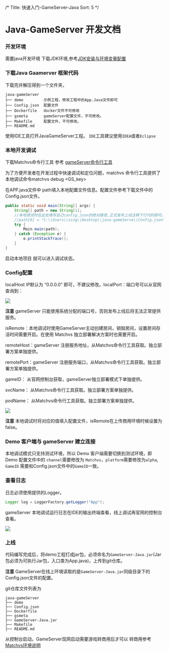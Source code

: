/*
Title: 快速入门-GameServer-Java
Sort: 5
*/

# Java-GameServer 开发文档

### 开发环境

需要java开发环境 下载JDK环境,参考[JDK安装与环境变量配置](https://jingyan.baidu.com/article/6dad5075d1dc40a123e36ea3.html) 

### 下载Java Gaamerver 框架代码

下载完并解压得到一个文件夹，

```shell
java-gameServer
├── demo         示例工程，修改工程中的App.Java文件即可
├── Config.json  配置文件
├── Dockerfile   docker文件不可修改
├── gsmeta       gameServer配置文件，不可修改。
├── Makefile     配置文件，不可修改。
├── README.md
```

使用IDE工具打开JavaGameServer工程。 `IDE`工具建议使用`IDEA`或者`Eclipse`

### 本地开发调试

下载Matchvs命令行工具 参考 [gameServer命令行工具](http://www.matchvs.com/service?page=GameServerCMD)

为了方便开发者在开发过程中快速调试和定位问题，matchvs 命令行工具提供了本地调试命令matchvs debug <GS_key>

在APP.java文件中 path填入本地配置文件信息。配置文件参考下载文件中的Config.json文件。

```Java
public static void main(String[] args) {
	String[] path = new String[1];
	//本地调试时在此处填写自己config.Json的绝对路径,正式发布上线注释下行代码即可。
	//path[0] = "C:\\Users\\xing\\Desktop\\java-gameServe\\Config.json";
	try {
		Main.main(path);
	} catch (Exception e) {
		e.printStackTrace();
	}
}
```

启动本地项目 就可以进入调试状态。

### Config配置

localHost IP默认为 “0.0.0.0” 即可，不建议修改。localPort：端口号可以从官网查询到：

![](http://imgs.matchvs.com/static/Doc-img/new-start/gameServerimg/java-GameServer1.png)

**注意** gameServer 只能使用系统分配的端口号，否则发布上线后将无法正常提供服务。

isRemote：本地调试时使用GameServer主动创建房间，销毁房间，设置房间存活时间需要开启。在使用 Matchvs 独立部署解决方案时也需要开启。

remoteHost：gameServer 注册服务地址，从Matchvs命令行工具获取。独立部署方案单独提供。

remotePort：gameServer 注册服务端口，从Matchvs命令行工具获取。独立部署方案单独提供。

gameID： 从官网控制台获取，gameServer独立部署模式下单独提供。

svcName： 从Matchvs命令行工具获取。独立部署方案单独提供。

podName： 从Matchvs命令行工具获取。独立部署方案单独提供。

![](http://imgs.matchvs.com/static/Doc-img/new-start/gameServerimg/java-GameServer3.png)

**注意** 本地调试时将对应的值填入配置文件，isRemote在上传商用环境时候设置为false。

### Demo 客户端与 gameServer 建立连接

本地调试模式只支持测试环境，所以 Demo 客户端需要切换到测试环境，即 Demo 配置文件中的 `channel`需要修改为 `Matchvs`，`platform`需要修改为`alpha`, `GameID` 需要和Config.json文件中的`GameID`一致。

### 查看日志

日志必须使用提供的Logger。

```Java
Logger log = LoggerFactory.getLogger("App");
```

gameServer 本地调试运行日志在IDE的输出终端查看，线上调试再官网的控制台查看。

![](http://imgs.matchvs.com/static/Doc-img/new-start/gameServerimg/java-GameServer2.png)

### 上线

代码编写完成后，将demo工程打成jar包，必须命名为`GameServer-Java.jar`(Jar包必须为可执行Jar包，入口类为App.java)，上传到git仓库。

**注意** GameServer在线上环境读取的是`GameServer-Java.jar`同级目录下的Config.json文件的配置。

git仓库文件列表为

```shell
java-gameServer
├── demo
├── Config.json   
├── Dockerfile
├── gsmeta
├── GameServer-Java.jar
├── Makefile
├── README.md
```

从控制台启动。GameServer现网启动需要游戏转商用后才可以 转商用参考  [Matchvs环境说明](../Advanced/EnvGuide)




